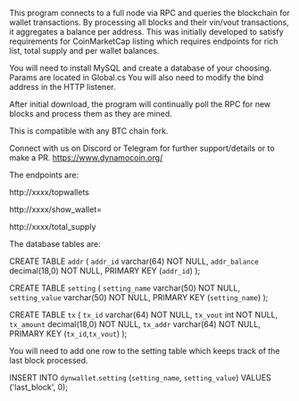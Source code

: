 This program connects to a full node via RPC and queries the blockchain for wallet transactions.  By processing all blocks and their vin/vout transactions, it aggregates a balance per address.  This was initially developed to satisfy requirements for CoinMarketCap listing which requires endpoints for rich list, total supply and per wallet balances.

You will need to install MySQL and create a database of your choosing.  Params are located in Global.cs  You will also need to modify the bind address in the HTTP listener.

After initial download, the program will continually poll the RPC for new blocks and process them as they are mined.

This is compatible with any BTC chain fork.

Connect with us on Discord or Telegram for further support/details or to make a PR.   https://www.dynamocoin.org/

The endpoints are:

http://xxxx/topwallets

http://xxxx/show_wallet=<wallet addr>
  
http://xxxx/total_supply



The database tables are:

CREATE TABLE `addr` (
  `addr_id` varchar(64) NOT NULL,
  `addr_balance` decimal(18,0) NOT NULL,
  PRIMARY KEY (`addr_id`)
);

CREATE TABLE `setting` (
  `setting_name` varchar(50) NOT NULL,
  `setting_value` varchar(50) NOT NULL,
  PRIMARY KEY (`setting_name`)
);

CREATE TABLE `tx` (
  `tx_id` varchar(64) NOT NULL,
  `tx_vout` int NOT NULL,
  `tx_amount` decimal(18,0) NOT NULL,
  `tx_addr` varchar(64) NOT NULL,
  PRIMARY KEY (`tx_id`,`tx_vout`)
);

You will need to add one row to the setting table which keeps track of the last block processed.

INSERT INTO `dynwallet`.`setting`
(`setting_name`,
`setting_value`)
VALUES
('last_block', 0);
